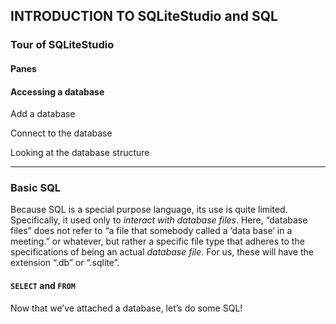## INTRODUCTION TO SQLiteStudio and SQL



### Tour of SQLiteStudio

#### Panes

#### Accessing a database

Add a database

Connect to the database

Looking at the database structure



---

### Basic SQL

Because SQL is a special purpose language, its use is quite limited. Specifically, it used only to *interact with database files*. Here, “database files” does not refer to “a file that somebody called a ‘data base’ in a meeting.” or whatever, but rather a specific file type that adheres to the specifications of being an actual *database file*. For us, these will have the extension “.db” or “.sqlite”.

#### `SELECT` and `FROM`

Now that we’ve attached a database, let’s do some SQL! 